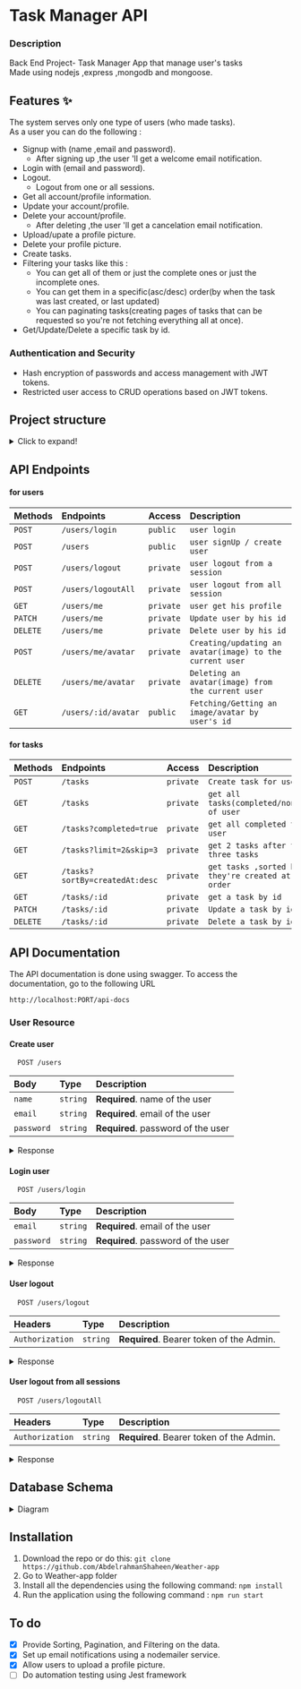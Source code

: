 # Task Manager API

### Description

Back End Project- Task Manager App that manage user's tasks \
Made using nodejs ,express ,mongodb and mongoose.

## Features ✨

The system serves only one type of users (who made tasks). \
As a user you can do the following :

- Signup with (name ,email and password).
  - After signing up ,the user 'll get a welcome email notification.
- Login with (email and password).
- Logout.
  - Logout from one or all sessions.
- Get all account/profile information.
- Update your account/profile.
- Delete your account/profile.
  - After deleting ,the user 'll get a cancelation email notification.
- Upload/upate a profile picture.
- Delete your profile picture.
- Create tasks.
- Filtering your tasks like this :
  - You can get all of them or just the complete ones or just the incomplete ones.
  - You can get them in a specific(asc/desc) order(by when the task was last created, or last updated)
  - You can paginating tasks(creating pages of tasks that can be requested so you're not fetching everything all at once).
- Get/Update/Delete a specific task by id.

### Authentication and Security

- Hash encryption of passwords and access management with JWT tokens.
- Restricted user access to CRUD operations based on JWT tokens.

## Project structure

<details>
<summary>Click to expand!</summary>

```bash
## Project Structure

📦src
 ┣ 📂db
 ┃ ┗ 📜mongoose.js
 ┣ 📂emails
 ┃ ┗ 📜account.js
 ┣ 📂middleware
 ┃ ┗ 📜auth.js
 ┣ 📂models
 ┃ ┣ 📜task.js
 ┃ ┗ 📜user.js
 ┣ 📂routers
 ┃ ┣ 📜task.js
 ┃ ┗ 📜user.js
 ┗ 📜index.js
```

</details>

</details>

## API Endpoints

#### for users

| Methods  | Endpoints           | Access    | Description                                              |
| :------- | :------------------ | :-------- | :------------------------------------------------------- |
| `POST`   | `/users/login`      | `public`  | `user login`                                             |
| `POST`   | `/users`            | `public`  | `user signUp / create user`                              |
| `POST`   | `/users/logout`     | `private` | `user logout from a session`                             |
| `POST`   | `/users/logoutAll`  | `private` | `user logout from all session`                           |
| `GET`    | `/users/me`         | `private` | `user get his profile`                                   |
| `PATCH`  | `/users/me`         | `private` | `Update user by his id`                                  |
| `DELETE` | `/users/me`         | `private` | `Delete user by his id`                                  |
| `POST`   | `/users/me/avatar`  | `private` | `Creating/updating an avatar(image) to the current user` |
| `DELETE` | `/users/me/avatar`  | `private` | `Deleting an avatar(image) from the current user`        |
| `GET`    | `/users/:id/avatar` | `public`  | `Fetching/Getting an image/avatar by user's id`          |

#### for tasks

| Methods  | Endpoints                      | Access    | Description                                                      |
| :------- | :----------------------------- | :-------- | :--------------------------------------------------------------- |
| `POST`   | `/tasks`                       | `private` | `Create task for user`                                           |
| `GET`    | `/tasks`                       | `private` | `get all tasks(completed/nonCompleted) of user`                  |
| `GET`    | `/tasks?completed=true`        | `private` | `get all completed tasks of user`                                |
| `GET`    | `/tasks?limit=2&skip=3`        | `private` | `get 2 tasks after the 1th three tasks`                          |
| `GET`    | `/tasks?sortBy=createdAt:desc` | `private` | `get tasks ,sorted by the time they're created at in desc order` |
| `GET`    | `/tasks/:id`                   | `private` | `get a task by id`                                               |
| `PATCH`  | `/tasks/:id`                   | `private` | `Update a task by id`                                            |
| `DELETE` | `/tasks/:id`                   | `private` | `Delete a task by id`                                            |

## API Documentation

The API documentation is done using swagger. To access the documentation, go to the following URL

```
http://localhost:PORT/api-docs
```

### User Resource

#### Create user

```http
  POST /users
```

| Body       | Type     | Description                        |
| :--------- | :------- | :--------------------------------- |
| `name`     | `string` | **Required**. name of the user     |
| `email`    | `string` | **Required**. email of the user    |
| `password` | `string` | **Required**. password of the user |

<details>
<summary>
Response
</summary>

```json
{
  "user": {
    "name": "Abdelrahman",
    "age": 0,
    "email": "shaheen@gmail.com",
    "_id": "63b8c8239178f65a77902b22",
    "createdAt": "2023-01-07T01:17:23.216Z",
    "updatedAt": "2023-01-07T01:17:23.216Z",
    "__v": 0
  },
  "token": "eyJhbGciOiJIUzI1NiIsInR5cCI6IkpXVCJ9.eyJfaWQiOiI2M2I4YzgyMzkxNzhmNjVhNzc5MDJiMjIiLCJpYXQiOjE2NzMwNTQyNDN9.MqmI5pE0kwB6NDmmel7Fyj6TMUBUe8ndb1fe_W_dMGk"
}
```

</details>

#### Login user

```http
  POST /users/login
```

| Body       | Type     | Description                        |
| :--------- | :------- | :--------------------------------- |
| `email`    | `string` | **Required**. email of the user    |
| `password` | `string` | **Required**. password of the user |

<details>
<summary>
Response
</summary>

```json
{
  "user": {
    "_id": "63b8c8239178f65a77902b22",
    "name": "Abdelrahman",
    "age": 0,
    "email": "shaheen@gmail.com",
    "createdAt": "2023-01-07T01:17:23.216Z",
    "updatedAt": "2023-01-07T01:22:47.239Z",
    "__v": 1
  },
  "token": "eyJhbGciOiJIUzI1NiIsInR5cCI6IkpXVCJ9.eyJfaWQiOiI2M2I4YzgyMzkxNzhmNjVhNzc5MDJiMjIiLCJpYXQiOjE2NzMwNTQ1Njd9.gPKcrWz3iUkzdkyS6_V5ozVq_TbX_TvKqkZKlBE9KAA"
}
```

</details>

#### User logout

```http
  POST /users/logout
```

| Headers         | Type     | Description                              |
| :-------------- | :------- | :--------------------------------------- |
| `Authorization` | `string` | **Required**. Bearer token of the Admin. |

<details>
<summary>
Response
</summary>
there is no response ,just a status code of \
```json
200 ok
```
</details>

#### User logout from all sessions

```http
  POST /users/logoutAll
```

| Headers         | Type     | Description                              |
| :-------------- | :------- | :--------------------------------------- |
| `Authorization` | `string` | **Required**. Bearer token of the Admin. |

<details>
<summary>
Response
</summary>
there is no response ,just a status code of \
```json
'200 ok'
```
</details>

## Database Schema

<details>
<summary>Diagram</summary>

![Untitled Diagram drawio (3)](https://user-images.githubusercontent.com/77184432/206690286-ef2c2246-0746-4390-8311-b93a2ad345bc.png)

</details>

## Installation

1. Download the repo or do this: `git clone https://github.com/AbdelrahmanShaheen/Weather-app`
2. Go to Weather-app folder
3. Install all the dependencies using the following command: `npm install`
4. Run the application using the following command : `npm run start`

## To do

- [x] Provide Sorting, Pagination, and Filtering on the data.
- [x] Set up email notifications using a nodemailer service.
- [x] Allow users to upload a profile picture.
- [ ] Do automation testing using Jest framework

